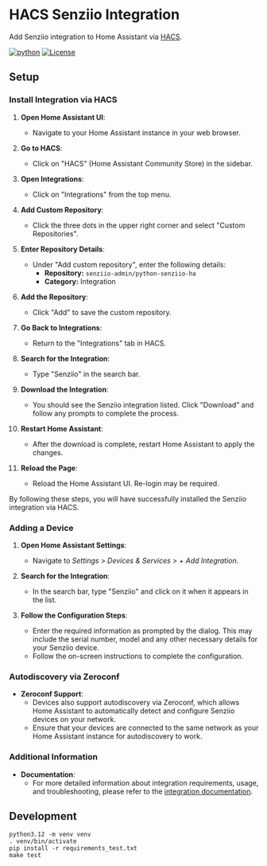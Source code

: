# HACS Senziio Integration

Add Senziio integration to Home Assistant via [HACS](https://hacs.xyz/).

[![python](https://img.shields.io/badge/Python-3.12-3776AB.svg?style=flat&logo=python&logoColor=white)](https://www.python.org)
[![License](https://img.shields.io/badge/License-Apache_2.0-green.svg?logo=apache)](http://www.apache.org/licenses/LICENSE-2.0)

## Setup

### Install Integration via HACS

1. **Open Home Assistant UI**:
   - Navigate to your Home Assistant instance in your web browser.

2. **Go to HACS**:
   - Click on "HACS" (Home Assistant Community Store) in the sidebar.

3. **Open Integrations**:
   - Click on "Integrations" from the top menu.

4. **Add Custom Repository**:
   - Click the three dots in the upper right corner and select "Custom Repositories".

5. **Enter Repository Details**:
   - Under "Add custom repository", enter the following details:
     - **Repository:** `senziio-admin/python-senziio-ha`
     - **Category:** Integration

6. **Add the Repository**:
   - Click "Add" to save the custom repository.

7. **Go Back to Integrations**:
   - Return to the "Integrations" tab in HACS.

8. **Search for the Integration**:
   - Type "Senziio" in the search bar.

9. **Download the Integration**:
   - You should see the Senziio integration listed. Click "Download" and follow any prompts to complete the process.

10. **Restart Home Assistant**:
    - After the download is complete, restart Home Assistant to apply the changes.

11. **Reload the Page**:
    - Reload the Home Assistant UI. Re-login may be required.

By following these steps, you will have successfully installed the Senziio integration via HACS.

### Adding a Device

1. **Open Home Assistant Settings**:
   - Navigate to *Settings* > *Devices & Services* > *+ Add Integration*.

2. **Search for the Integration**:
   - In the search bar, type "Senziio" and click on it when it appears in the list.

3. **Follow the Configuration Steps**:
   - Enter the required information as prompted by the dialog. This may include the
     serial number, model and any other necessary details for your Senziio device.
   - Follow the on-screen instructions to complete the configuration.

### Autodiscovery via Zeroconf

- **Zeroconf Support**:
  - Devices also support autodiscovery via Zeroconf, which allows Home Assistant to automatically detect and configure Senziio devices on your network.
  - Ensure that your devices are connected to the same network as your Home Assistant instance for autodiscovery to work.

### Additional Information

- **Documentation**:
  - For more detailed information about integration requirements, usage, and troubleshooting, please refer to the [integration documentation](docs/README.md).

## Development

    python3.12 -m venv venv
    . venv/bin/activate
    pip install -r requirements_test.txt
    make test
